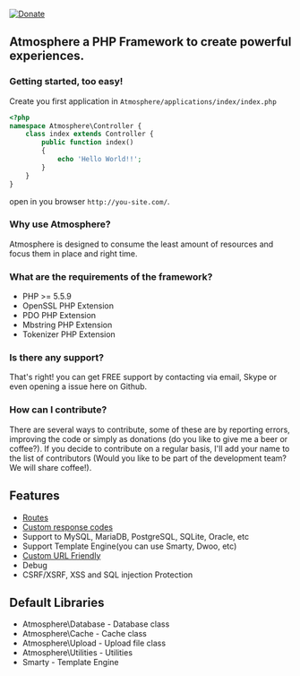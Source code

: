 [![Donate](https://www.paypalobjects.com/es_XC/i/btn/btn_donateCC_LG.gif)](https://www.paypal.com/cgi-bin/webscr?cmd=_s-xclick&hosted_button_id=8TJZSNT5JQUXL)

## Atmosphere a PHP Framework to create powerful experiences.

### Getting started, too easy!

Create you first application in `Atmosphere/applications/index/index.php`

```php
<?php
namespace Atmosphere\Controller {
    class index extends Controller {
        public function index()
        {
            echo 'Hello World!!';
        }
    }
}
```
open in you browser `http://you-site.com/`.

### Why use Atmosphere?
Atmosphere is designed to consume the least amount of resources and focus them in place and right time.

### What are the requirements of the framework?
 - PHP >= 5.5.9
 - OpenSSL PHP Extension
 - PDO PHP Extension
 - Mbstring PHP Extension
 - Tokenizer PHP Extension

### Is there any support?
That's right! you can get FREE support by contacting via email, Skype or even opening a issue here on Github.

### How can I contribute?
There are several ways to contribute, some of these are by reporting errors, improving the code or simply as donations (do you like to give me a beer or coffee?).
If you decide to contribute on a regular basis, I'll add your name to the list of contributors (Would you like to be part of the development team? We will share coffee!).

## Features

 - [Routes](https://github.com/olaferlandsen/Atmosphere-PHP/wiki/URL-Friendly-and-Magic-Routes#magic-routes)
 - [Custom response codes](https://github.com/olaferlandsen/Atmosphere-PHP/wiki/URL-Friendly-and-Magic-Routes#magic-routes)
 - Support to MySQL, MariaDB, PostgreSQL, SQLite, Oracle, etc
 - Support Template Engine(you can use Smarty, Dwoo, etc)
 - [Custom URL Friendly](https://github.com/olaferlandsen/Atmosphere-PHP/wiki/URL-Friendly-and-Magic-Routes)
 - Debug
 - CSRF/XSRF, XSS and SQL injection Protection

## Default Libraries
 - Atmosphere\Database - Database class
 - Atmosphere\Cache - Cache class
 - Atmosphere\Upload - Upload file class
 - Atmosphere\Utilities - Utilities
 - Smarty - Template Engine

